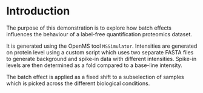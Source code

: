 # Introduction

The purpose of this demonstration is to explore how batch effects influences
the behaviour of a label-free quantification proteomics dataset.

It is generated using the OpenMS tool `MSSimulator`. Intensities are generated on protein level
using a custom script which uses two separate FASTA files to generate background and spike-in
data with different intensities. Spike-in levels are then determined as a fold compared
to a base-line intensity.

The batch effect is applied as a fixed shift to a subselection of samples which is picked across
the different biological conditions.


